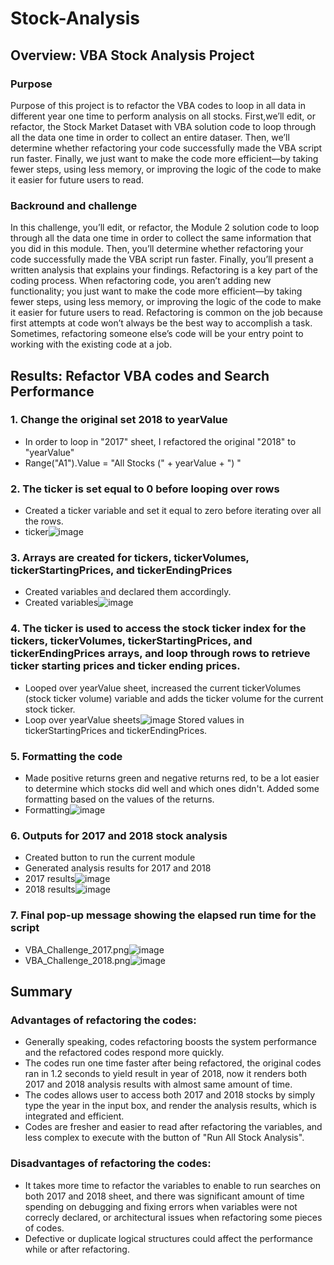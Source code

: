 # Stock-Analysis 

## Overview: VBA Stock Analysis Project
### Purpose
Purpose of this project is to refactor the VBA codes to loop in all data in different year one time to perform analysis on all stocks. First,we’ll edit, or refactor, the Stock Market Dataset with VBA solution code to loop through all the data one time in order to collect an entire dataser. Then, we’ll determine whether refactoring your code successfully made the VBA script run faster. Finally, we just want to make the code more efficient—by taking fewer steps, using less memory, or improving the logic of the code to make it easier for future users to read.
### Backround and challenge 
In this challenge, you’ll edit, or refactor, the Module 2 solution code to loop through all the data one time in order to collect the same information that you did in this module. Then, you’ll determine whether refactoring your code successfully made the VBA script run faster. Finally, you’ll present a written analysis that explains your findings. 
Refactoring is a key part of the coding process. When refactoring code, you aren’t adding new functionality; you just want to make the code more efficient—by taking fewer steps, using less memory, or improving the logic of the code to make it easier for future users to read. Refactoring is common on the job because first attempts at code won’t always be the best way to accomplish a task. Sometimes, refactoring someone else’s code will be your entry point to working with the existing code at a job.

## Results: Refactor VBA codes and Search Performance 
### 1. Change the original set 2018 to yearValue 
* In order to loop in "2017" sheet, I refactored the original "2018" to "yearValue" 
* Range("A1").Value = "All Stocks (" + yearValue + ") "
### 2. The ticker is set equal to 0 before looping over rows
* Created a ticker variable and set it equal to zero before iterating over all the rows. 
* ticker![image](https://user-images.githubusercontent.com/82353749/116495396-ccc1f980-a870-11eb-8197-aad2537916f4.png)
### 3. Arrays are created for tickers, tickerVolumes, tickerStartingPrices, and tickerEndingPrices 
* Created variables and declared them accordingly. 
* Created variables![image](https://user-images.githubusercontent.com/82353749/116495422-d9dee880-a870-11eb-8810-fcef61941434.png)
### 4. The ticker is used to access the stock ticker index for the tickers, tickerVolumes, tickerStartingPrices, and tickerEndingPrices arrays, and loop through rows to retrieve ticker starting prices and ticker ending prices. 
* Looped over yearValue sheet, increased the current tickerVolumes (stock ticker volume) variable and adds the ticker volume for the current stock ticker. 
* Loop over yearValue sheets![image](https://user-images.githubusercontent.com/82353749/116495444-e5321400-a870-11eb-940c-90bb9cf85e1d.png)
Stored values in tickerStartingPrices and tickerEndingPrices. 
### 5. Formatting the code 
* Made positive returns green and negative returns red, to be a lot easier to determine which stocks did well and which ones didn't. Added some formatting based on the values of the returns.
* Formatting![image](https://user-images.githubusercontent.com/82353749/116495466-f24f0300-a870-11eb-9d8a-6818a667a2dc.png)
### 6. Outputs for 2017 and 2018 stock analysis 
* Created button to run the current module 
* Generated analysis results for 2017 and 2018 
* 2017 results![image](https://user-images.githubusercontent.com/82353749/116495487-fda22e80-a870-11eb-8e34-5e2f892e7e73.png)
* 2018 results![image](https://user-images.githubusercontent.com/82353749/116495507-0430a600-a871-11eb-8e4f-46f500342a1a.png)
### 7. Final pop-up message showing the elapsed run time for the script
* VBA_Challenge_2017.png![image](https://user-images.githubusercontent.com/82353749/116494646-41943400-a86f-11eb-99b3-0b29b8fc970d.png)
* VBA_Challenge_2018.png![image](https://user-images.githubusercontent.com/82353749/116494655-4822ab80-a86f-11eb-95f6-5d92628cdfa7.png)

## Summary 
### Advantages of refactoring the codes: 
* Generally speaking, codes refactoring boosts the system performance and the refactored codes respond more quickly. 
* The codes run one time faster after being refactored, the original codes ran in 1.2 seconds to yield result in year of 2018, now it renders both 2017 and 2018 analysis results with almost same amount of time. 
* The codes allows user to access both 2017 and 2018 stocks by simply type the year in the input box, and render the analysis results, which is integrated and efficient. 
* Codes are fresher and easier to read after refactoring the variables, and less complex to execute with the button of "Run All Stock Analysis". 
### Disadvantages of refactoring the codes: 
* It takes more time to refactor the variables to enable to run searches on both 2017 and 2018 sheet, and there was significant amount of time spending on debugging and fixing errors when variables were not correcly declared, or architectural issues when refactoring some pieces of codes. 
* Defective or duplicate logical structures could affect the performance while or after refactoring. 
